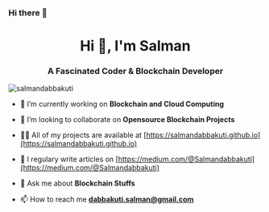 ### Hi there 👋

<!--
**webspellernjwoc/webspellernjwoc** is a ✨ _special_ ✨ repository because its `README.md` (this file) appears on your GitHub profile.

Here are some ideas to get you started:

- 🔭 I’m currently working on ...
- 🌱 I’m currently learning ...
- 👯 I’m looking to collaborate on ...
- 🤔 I’m looking for help with ...
- 💬 Ask me about ...
- 📫 How to reach me: ...
- 😄 Pronouns: ...
- ⚡ Fun fact: ...
-->

<h1 align="center">Hi 👋, I'm Salman</h1>
<h3 align="center">A Fascinated Coder & Blockchain Developer</h3>
<p align="left"> <img src="https://komarev.com/ghpvc/?username=salmandabbakuti" alt="salmandabbakuti" /> </p>

- 🔭 I’m currently working on **Blockchain and Cloud Computing**

- 👯 I’m looking to collaborate on **Opensource Blockchain Projects**

- 👨‍💻 All of my projects are available at [https://salmandabbakuti.github.io](https://salmandabbakuti.github.io)

- 📝 I regulary write articles on [https://medium.com/@Salmandabbakuti](https://medium.com/@Salmandabbakuti)

- 💬 Ask me about **Blockchain Stuffs**

- 📫 How to reach me **dabbakuti.salman@gmail.com**
